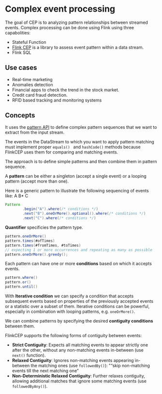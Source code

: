 # Complex event processing

The goal of CEP is to analyzing pattern relationships between streamed events. Complex processing can be done using Flink using 
three capabolities: 

* Stateful Function
* [Flink CEP](https://ci.apache.org/projects/flink/flink-docs-release-1.13/dev/libs/cep.html) is a library to assess event pattern within a data stream.
* Flink SQL 

## Use cases

* Real-time marketing
* Anomalies detection
* Financial apps to check the trend in the stock market.
* Credit card fraud detection.
* RFID based tracking and monitoring systems

## Concepts

It uses the [pattern API](https://ci.apache.org/projects/flink/flink-docs-release-1.13/docs/libs/cep/#the-pattern-api) to define complex pattern sequences 
that we want to extract from the input stream.

The events in the DataStream to which you want to apply pattern matching must implement proper `equals() `
and `hashCode()` methods because FlinkCEP uses them for comparing and matching events.

The approach is to define simple patterns and then combine them in pattern sequence. 

A **pattern** can be either a singleton (accept a single event) or a looping pattern (accept more than one).

Here is a generic pattern to illustrate the following sequencing of events like: A B* C

```java
Pattern
        .begin("A").where(/* conditions */)
        .next("B").oneOrMore().optional().where(/* conditions */)
        .next("C").where(/* conditions */)
```

**Quantifier** specificies the pattern type.  

```java
pattern.oneOrMore()
pattern.times(#ofTimes)
pattern.times(#fromTimes, #toTimes)
// expecting 1 or more occurrences and repeating as many as possible
pattern.oneOrMore().greedy();
```

Each pattern can have one or more **conditions** based on which it accepts events.

```java
pattern.where() 
pattern.or()
pattern.until()
```

With **Iterative condition** we can specify a condition that accepts subsequent events 
based on properties of the previously accepted events or a statistic over a subset of them. 
Iterative conditions can be powerful, especially in combination with looping patterns, e.g. `oneOrMore()`.

We can combine patterns by specifying the desired **contiguity conditions** between them.

FlinkCEP supports the following forms of contiguity between events:

* **Strict Contiguity**: Expects all matching events to appear strictly one after the other, without any non-matching events in-between (use `next()` function).
* **Relaxed Contiguity**: Ignores non-matching events appearing in-between the matching ones (use `followedBy()`): "“skip non-matching events till the next matching one"
* **Non-Deterministic Relaxed Contiguity**: Further relaxes contiguity, allowing additional matches that ignore some matching events (use `followedByAny()`).


